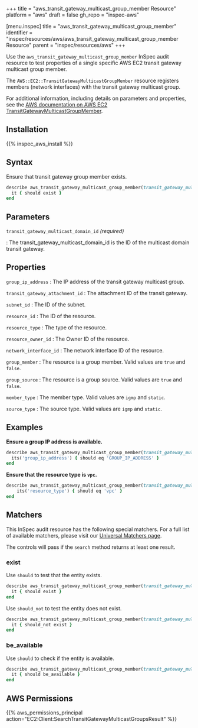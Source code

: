 +++
title = "aws_transit_gateway_multicast_group_member Resource"
platform = "aws"
draft = false
gh_repo = "inspec-aws"

[menu.inspec]
title = "aws_transit_gateway_multicast_group_member"
identifier = "inspec/resources/aws/aws_transit_gateway_multicast_group_member Resource"
parent = "inspec/resources/aws"
+++

Use the `aws_transit_gateway_multicast_group_member` InSpec audit resource to test properties of a single specific AWS EC2 transit gateway multicast group member.

The `AWS::EC2::TransitGatewayMulticastGroupMember` resource registers members (network interfaces) with the transit gateway multicast group.

For additional information, including details on parameters and properties, see the [AWS documentation on AWS EC2 TransitGatewayMulticastGroupMember](https://docs.aws.amazon.com/AWSCloudFormation/latest/UserGuide/aws-resource-ec2-transitgatewaymulticastgroupmember.html).

## Installation

{{% inspec_aws_install %}}

## Syntax

Ensure that transit gateway group member exists.

```ruby
describe aws_transit_gateway_multicast_group_member(transit_gateway_multicast_domain_id: "TRANSIT_GATEWAY_MULTICAST_DOMAIN_ID") do
  it { should exist }
end
```

## Parameters

`transit_gateway_multicast_domain_id` _(required)_

: The transit_gateway_multicast_domain_id is the ID of the multicast domain transit gateway.

## Properties

`group_ip_address`
: The IP address of the transit gateway multicast group.

`transit_gateway_attachment_id`
: The attachment ID of the transit gateway.

`subnet_id`
: The ID of the subnet.

`resource_id`
: The ID of the resource.

`resource_type`
: The type of the resource.

`resource_owner_id`
: The Owner ID of the resource.

`network_interface_id`
: The network interface ID of the resource.

`group_member`
: The resource is a group member. Valid values are `true` and `false`.

`group_source`
: The resource is a group source. Valid values are `true` and `false`.

`member_type`
: The member type. Valid values are `igmp` and `static`.

`source_type`
: The source type. Valid values are `igmp` and `static`.

## Examples

**Ensure a group IP address is available.**

```ruby
describe aws_transit_gateway_multicast_group_member(transit_gateway_multicast_domain_id: "TRANSIT_GATEWAY_MULTICAST_DOMAIN_ID") do
  its('group_ip_address') { should eq 'GROUP_IP_ADDRESS' }
end
```

**Ensure that the resource type is `vpc`.**

```ruby
describe aws_transit_gateway_multicast_group_member(transit_gateway_multicast_domain_id: "TRANSIT_GATEWAY_MULTICAST_DOMAIN_ID") do
    its('resource_type') { should eq 'vpc' }
end
```

## Matchers

This InSpec audit resource has the following special matchers. For a full list of available matchers, please visit our [Universal Matchers page](https://www.inspec.io/docs/reference/matchers/).

The controls will pass if the `search` method returns at least one result.

### exist

Use `should` to test that the entity exists.

```ruby
describe aws_transit_gateway_multicast_group_member(transit_gateway_multicast_domain_id: "TRANSIT_GATEWAY_MULTICAST_DOMAIN_ID") do
  it { should exist }
end
```

Use `should_not` to test the entity does not exist.

```ruby
describe aws_transit_gateway_multicast_group_member(transit_gateway_multicast_domain_id: "dummy") do
  it { should_not exist }
end
```

### be_available

Use `should` to check if the entity is available.

```ruby
describe aws_transit_gateway_multicast_group_member(transit_gateway_multicast_domain_id: "TRANSIT_GATEWAY_MULTICAST_DOMAIN_ID") do
  it { should be_available }
end
```

## AWS Permissions

{{% aws_permissions_principal action="EC2:Client:SearchTransitGatewayMulticastGroupsResult" %}}
